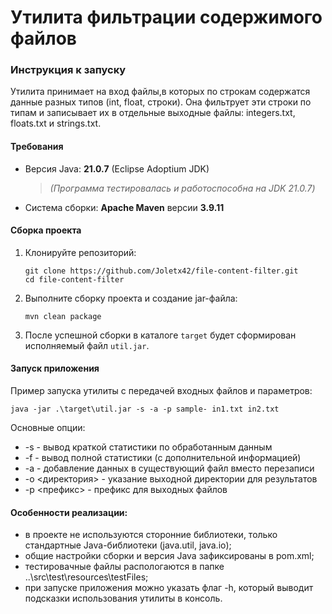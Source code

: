 # Утилита фильтрации содержимого файлов

### Инструкция к запуску

Утилита принимает на вход файлы,в которых по строкам содержатся данные разных типов (int, float, строки).
Она фильтрует эти строки по типам и записывает их в отдельные выходные файлы: integers.txt, floats.txt и strings.txt.

#### Требования

- Версия Java: **21.0.7** (Eclipse Adoptium JDK)
  > _(Программа тестировалась и работоспособна на JDK 21.0.7)_
- Система сборки: **Apache Maven** версии **3.9.11**

#### Сборка проекта

1. Клонируйте репозиторий:

   ```
   git clone https://github.com/Joletx42/file-content-filter.git
   cd file-content-filter
   ```

2. Выполните сборку проекта и создание jar-файла:

   ```
   mvn clean package
   ```

3. После успешной сборки в каталоге `target` будет сформирован исполняемый файл `util.jar`.

#### Запуск приложения

Пример запуска утилиты с передачей входных файлов и параметров:

```
java -jar .\target\util.jar -s -a -p sample- in1.txt in2.txt
```

Основные опции:

- -s - вывод краткой статистики по обработанным данным
- -f - вывод полной статистики (с дополнительной информацией)
- -a - добавление данных в существующий файл вместо перезаписи
- -o <директория> - указание выходной директории для результатов
- -p <префикс> - префикс для выходных файлов

#### Особенности реализации:

- в проекте не используются сторонние библиотеки, только стандартные Java-библиотеки (java.util, java.io);
- общие настройки сборки и версия Java зафиксированы в pom.xml;
- тестировачные файлы распологаются в папке ..\src\test\resources\testFiles;
- при запуске приложения можно указать флаг -h, который выводит подсказки использования утилиты в консоль.
